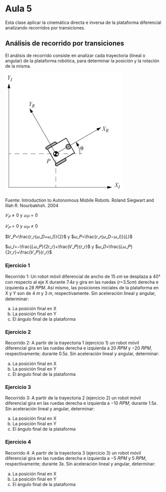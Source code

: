 <h1>Aula 5</h1>

Esta clase aplicar la cinemática directa e inversa de la plataforma diferencial analizando recorridos por transiciones.

<h2>Análisis de recorrido por transiciones</h2>

El análisis de recorrido consiste en analizar cada trayectoria (lineal o angular) de la plataforma robótica, para determinar la posición y la rotación de la misma.

![Plataforma diferencial](image.png)

Fuente: Introduction to Autonomous Mobile Robots. Roland Siegwart and Illah R. Nourbakhsh. 2004

$𝑉_𝑃≠0$ y $𝜔_𝑃=0$ 

$𝑉_𝑃=0$ y $𝜔_𝑃≠0$

$𝑉_𝑃=\frac{𝑟_𝑟(𝜔_𝐷+𝜔_𝐼)}{2}$ y $𝜔_𝑃=\frac{𝑟_𝑟(𝜔_𝐷−𝜔_𝐼)}{𝐿}$

$𝜔_𝐼=−\frac{𝐿𝜔_𝑃}{2𝑟_𝑟}+\frac{𝑉_𝑃}{𝑟_𝑟}$ y $𝜔_𝐷=\frac{𝐿𝜔_𝑃}{2𝑟_𝑟}+\frac{𝑉_𝑃}{𝑟_𝑟}$

<h3>Ejercicio 1</h3>

Recorrido 1: Un robot móvil diferencial de ancho de 15 𝑐𝑚 se desplaza a 40° con respecto al eje X durante 7.4𝑠 y gira en las ruedas (𝑟=3.5𝑐𝑚) derecha e izquierda a 28 𝑅𝑃𝑀. Así mismo, las posiciones iniciales de la plataforma en X y Y son de 4 𝑚 y 3 𝑚, respectivamente. Sin aceleración lineal y angular, determinar:

<ol type="a">
    <li>La posición final en X</li>
    <li>La posición final en Y</li>
    <li>El ángulo final de la plataforma</li>
</ol>

<h3>Ejercicio 2</h3>

Recorrido 2: A partir de la trayectoria 1 (ejercicio 1) un robot móvil diferencial gira en las ruedas derecha e izquierda a 20 𝑅𝑃𝑀 y −20 𝑅𝑃𝑀, respectivamente; durante 0.5𝑠. Sin aceleración lineal y angular, determinar:

<ol type="a">
    <li>La posición final en X</li>
    <li>La posición final en Y</li>
    <li>El ángulo final de la plataforma</li>
</ol>

<h3>Ejercicio 3</h3>

Recorrido 3: A partir de la trayectoria 2 (ejercicio 2) un robot móvil diferencial gira en las ruedas derecha e izquierda a −10 𝑅𝑃𝑀; durante 1.5𝑠. Sin aceleración lineal y angular, determinar:

<ol type="a">
    <li>La posición final en X</li>
    <li>La posición final en Y</li>
    <li>El ángulo final de la plataforma</li>
</ol>

<h3>Ejercicio 4</h3>

Recorrido 4: A partir de la trayectoria 3 (ejercicio 3) un robot móvil diferencial gira en las ruedas derecha e izquierda a −5 𝑅𝑃𝑀 y 5 𝑅𝑃𝑀, respectivamente; durante 3𝑠. Sin aceleración lineal y angular, determinar:

<ol type="a">
    <li>La posición final en X</li>
    <li>La posición final en Y</li>
    <li>El ángulo final de la plataforma</li>
</ol>